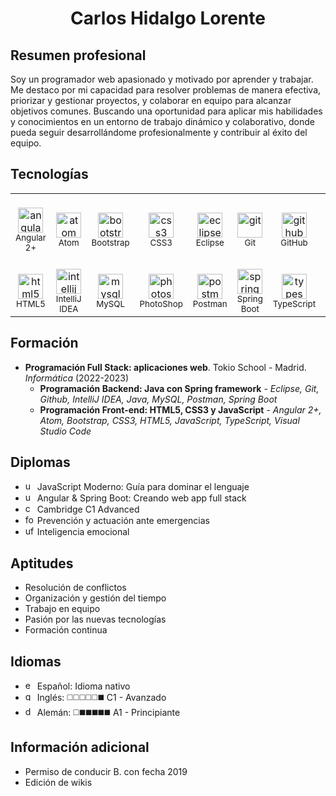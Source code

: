 <h1 align="center">Carlos Hidalgo Lorente</h1>

## Resumen profesional
Soy un programador web apasionado y motivado por aprender y trabajar. Me destaco por mi capacidad para resolver problemas de manera efectiva, priorizar y gestionar proyectos, y colaborar en equipo para alcanzar objetivos comunes. Buscando una oportunidad para aplicar mis habilidades y conocimientos en un entorno de trabajo dinámico y colaborativo, donde pueda seguir desarrollándome profesionalmente y contribuir al éxito del equipo.

## Tecnologías
<table align="center" cellpadding="0" cellspacing="0" width="100%">
    <tr>
      <td align="center"><br /><img src="https://craftsmen.nl/wp/wp-content/uploads/2016/04/angular2.png" alt="angular 2+" width="40" height="40"/><br /><sub>Angular 2+</sub></td>
      <td align="center"><br /><img src="https://upload.wikimedia.org/wikipedia/commons/e/e2/Atom_1.0_icon.png" alt="atom" width="40" height="40"/><br /><sub>Atom</sub></td>
      <td align="center"><br /><img src="https://www.vectorlogo.zone/logos/getbootstrap/getbootstrap-icon.svg" alt="bootstrap" width="40" height="40"/><br /><sub>Bootstrap</sub></td>
      <td align="center"><br /><img src="https://www.vectorlogo.zone/logos/w3_css/w3_css-icon.svg" alt="css3" width="40" height="40"/><br /><sub>CSS3</sub></td>
      <td align="center"><br /><img src="https://cdn.freebiesupply.com/logos/large/2x/eclipse-11-logo-png-transparent.png" alt="eclipse" width="40" height="40"/><br /><sub>Eclipse</sub></td>
      <td align="center"><br /><img src="https://www.vectorlogo.zone/logos/git-scm/git-scm-icon.svg" alt="git" width="40" height="40"/><br /><sub>Git</sub></td>
      <td align="center"><br /><img src="https://www.vectorlogo.zone/logos/github/github-tile.svg" alt="github" width="40" height="40"/><br /><sub>GitHub</sub></td>
      <td align="center"><br /><img src="https://www.vectorlogo.zone/logos/java/java-icon.svg" alt="java" width="40" height="40"/><br /><sub>Java</sub></td>
      <td align="center"><br /><img src="https://www.vectorlogo.zone/logos/javascript/javascript-icon.svg" alt="javascript" width="40" height="40"/><br /><sub>JavaScript</sub></td>
     </tr>
    <tr>
      <td align="center"><br /><img src="https://www.vectorlogo.zone/logos/w3_html5/w3_html5-icon.svg" alt="html5" width="40" height="40"/><br /><sub>HTML5</td>
      <td align="center"><br /><img src="https://upload.wikimedia.org/wikipedia/commons/9/9c/IntelliJ_IDEA_Icon.svg" alt="intellij idea" width="40" height="40"/><br /><sub>IntelliJ IDEA</sub></td>
      <td align="center"><br /><img src="https://www.freepnglogos.com/uploads/logo-mysql-png/logo-mysql-mysql-logo-png-images-are-download-crazypng-21.png" alt="mysql" width="40" height="40"/><br /><sub>MySQL</sub></td>
      <td align="center"><br /><img src="https://upload.wikimedia.org/wikipedia/commons/a/af/Adobe_Photoshop_CC_icon.svg" alt="photoshop" width="40" height="40"/><br /><sub>PhotoShop</sub></td>
      <td align="center"><br /><img src="https://www.vectorlogo.zone/logos/getpostman/getpostman-icon.svg" alt="postman" width="40" height="40"/><br /><sub>Postman</sub></td>
      <td align="center"><br /><img src="https://objectpartners.com/wp-content/uploads/2015/02/spring-boot-project-logo.png" alt="spring-boot" width="40" height="40"/><br /><sub>Spring Boot</sub></td>
      <td align="center"><br /><img src="https://www.vectorlogo.zone/logos/typescriptlang/typescriptlang-icon.svg" alt="typescript" width="40" height="40"/><br /><sub>TypeScript</sub></td>
      <td align="center"><br /><img src="https://www.vectorlogo.zone/logos/visualstudio_code/visualstudio_code-icon.svg" alt="visual-studio-code" width="40" height="40"/><br /><sub>VSC</sub></td>
    </tr>
</table>

## Formación
* __Programación Full Stack: aplicaciones web__. Tokio School - Madrid. *Informática* (2022-2023)
  * **Programación Backend: Java con Spring framework** - *Eclipse, Git, Github, IntelliJ IDEA, Java, MySQL, Postman, Spring Boot*
  * **Programación Front-end: HTML5, CSS3 y JavaScript** - *Angular 2+, Atom, Bootstrap, CSS3, HTML5, JavaScript, TypeScript, Visual Studio Code*

## Diplomas
* <img src="https://www.vectorlogo.zone/logos/udemy/udemy-icon.svg" alt="udemy" width="15" height="15"/> JavaScript Moderno: Guía para dominar el lenguaje
* <img src="https://www.vectorlogo.zone/logos/udemy/udemy-icon.svg" alt="udemy" width="15" height="15"/> Angular & Spring Boot: Creando web app full stack
* <img src="https://user-images.githubusercontent.com/99825816/233783642-abeca660-581d-43e1-8427-e5eb6ae9696f.png" alt="cambridge" width="15" height="15"/> Cambridge C1 Advanced
* <img src="https://www.preving.com/media/logo_formalia.jpg" alt="formalia" width="15" height="15"/> Prevención y actuación ante emergencias
* <img src="https://mir-s3-cdn-cf.behance.net/project_modules/max_1200/014d2915989867.56299bf64a48d.jpg" alt="ufdv" width="15" height="15"/> Inteligencia emocional

## Aptitudes
* Resolución de conflictos
* Organización y gestión del tiempo
* Trabajo en equipo
* Pasión por las nuevas tecnologías
* Formación continua

## Idiomas
* <img src="https://em-content.zobj.net/thumbs/120/twitter/322/flag-spain_1f1ea-1f1f8.png" alt="es" width="15" height="15"/> Español: Idioma nativo
* <img src="https://em-content.zobj.net/thumbs/120/twitter/322/flag-united-kingdom_1f1ec-1f1e7.png" alt="gb" width="15" height="15"/> Inglés: ◻️◻️◻️◻️◻️◼️ C1 - Avanzado
* <img src="https://em-content.zobj.net/thumbs/120/twitter/322/flag-germany_1f1e9-1f1ea.png" alt="de" width="15" height="15"/> Alemán: ◻️◼️◼️◼️◼️◼️ A1 - Principiante

## Información adicional
* Permiso de conducir B. con fecha 2019
* Edición de wikis
